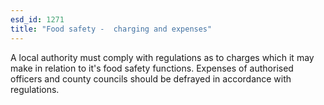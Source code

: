 ```yaml
---
esd_id: 1271
title: "Food safety -  charging and expenses"
---
```


A local authority must comply with regulations as to charges which it may make in relation to it's food safety functions.  Expenses of authorised officers and county councils should be defrayed in accordance with regulations. 

